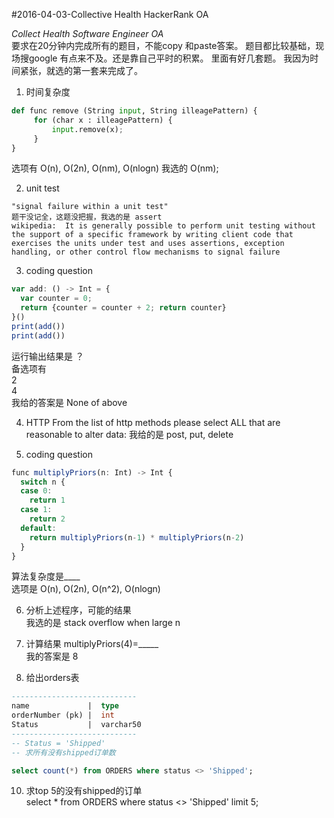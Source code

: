 #2016-04-03-Collective Health HackerRank OA

*Collect Health Software Engineer OA*  
要求在20分钟内完成所有的题目，不能copy 和paste答案。 题目都比较基础，现场搜google 有点来不及。还是靠自己平时的积累。 里面有好几套题。 我因为时间紧张，就选的第一套来完成了。  


1. 时间复杂度
```python
def func remove (String input, String illeagePattern) {
     for (char x : illeagePattern) {
         input.remove(x);
     }
}
```
选项有
O(n), O(2n), O(nm), O(nlogn)
我选的 O(nm);

2. unit test 
```code
"signal failure within a unit test"  
题干没记全，这题没把握，我选的是 assert
wikipedia:  It is generally possible to perform unit testing without the support of a specific framework by writing client code that exercises the units under test and uses assertions, exception handling, or other control flow mechanisms to signal failure
```

3. coding question 
```javascript
var add: () -> Int = {
  var counter = 0;
  return {counter = counter + 2; return counter}
}()
print(add())
print(add())
```
运行输出结果是 ？  
备选项有  
2  
4  
我给的答案是 None of above  

4. HTTP
From the list of http methods please select ALL that are reasonable to alter data:
我给的是  post, put, delete  


5. coding question 
```javascript
func multiplyPriors(n: Int) -> Int {
  switch n {
  case 0:
    return 1
  case 1:
    return 2
  default:
    return multiplyPriors(n-1) * multiplyPriors(n-2)
  }
}
```

算法复杂度是____   
选项是 O(n), O(2n), O(n^2), O(nlogn)  

6. 分析上述程序，可能的结果    
我选的是 stack overflow  when large n   


7. 计算结果 multiplyPriors(4)=_____  
我的答案是 8  


9. 给出orders表
```sql
----------------------------
name             |  type
orderNumber (pk) |  int
Status           |  varchar50
----------------------------
-- Status = 'Shipped'
-- 求所有没有shipped订单数

select count(*) from ORDERS where status <> 'Shipped';  
```

10. 求top 5的没有shipped的订单  
select * from ORDERS  where status <> 'Shipped' limit 5;  


